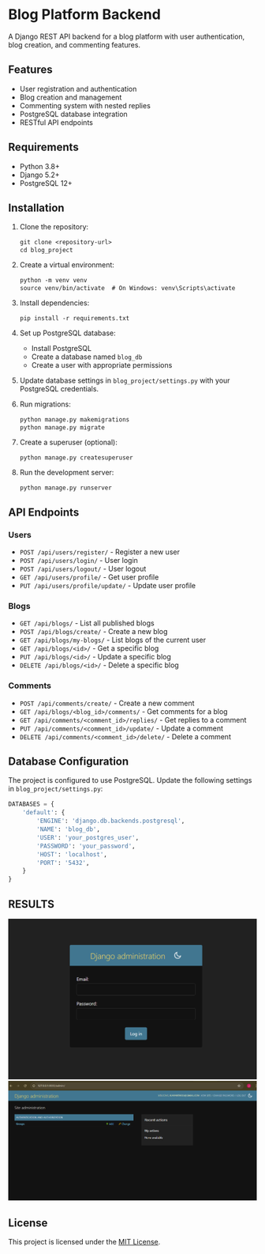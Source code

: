 # Blog Platform Backend

A Django REST API backend for a blog platform with user authentication, blog creation, and commenting features.

## Features

- User registration and authentication
- Blog creation and management
- Commenting system with nested replies
- PostgreSQL database integration
- RESTful API endpoints

## Requirements

- Python 3.8+
- Django 5.2+
- PostgreSQL 12+

## Installation

1. Clone the repository:
   ```
   git clone <repository-url>
   cd blog_project
   ```

2. Create a virtual environment:
   ```
   python -m venv venv
   source venv/bin/activate  # On Windows: venv\Scripts\activate
   ```

3. Install dependencies:
   ```
   pip install -r requirements.txt
   ```

4. Set up PostgreSQL database:
   - Install PostgreSQL
   - Create a database named `blog_db`
   - Create a user with appropriate permissions

5. Update database settings in `blog_project/settings.py` with your PostgreSQL credentials.

6. Run migrations:
   ```
   python manage.py makemigrations
   python manage.py migrate
   ```

7. Create a superuser (optional):
   ```
   python manage.py createsuperuser
   ```

8. Run the development server:
   ```
   python manage.py runserver
   ```

## API Endpoints

### Users
- `POST /api/users/register/` - Register a new user
- `POST /api/users/login/` - User login
- `POST /api/users/logout/` - User logout
- `GET /api/users/profile/` - Get user profile
- `PUT /api/users/profile/update/` - Update user profile

### Blogs
- `GET /api/blogs/` - List all published blogs
- `POST /api/blogs/create/` - Create a new blog
- `GET /api/blogs/my-blogs/` - List blogs of the current user
- `GET /api/blogs/<id>/` - Get a specific blog
- `PUT /api/blogs/<id>/` - Update a specific blog
- `DELETE /api/blogs/<id>/` - Delete a specific blog

### Comments
- `POST /api/comments/create/` - Create a new comment
- `GET /api/blogs/<blog_id>/comments/` - Get comments for a blog
- `GET /api/comments/<comment_id>/replies/` - Get replies to a comment
- `PUT /api/comments/<comment_id>/update/` - Update a comment
- `DELETE /api/comments/<comment_id>/delete/` - Delete a comment

## Database Configuration

The project is configured to use PostgreSQL. Update the following settings in `blog_project/settings.py`:

```python
DATABASES = {
    'default': {
        'ENGINE': 'django.db.backends.postgresql',
        'NAME': 'blog_db',
        'USER': 'your_postgres_user',
        'PASSWORD': 'your_password',
        'HOST': 'localhost',
        'PORT': '5432',
    }
}
```

## RESULTS

![alt text](<Screenshot 2025-08-05 204227.png>) ![alt text](<Screenshot 2025-08-05 204320.png>)

## License
This project is licensed under the [MIT License](./LICENSE).